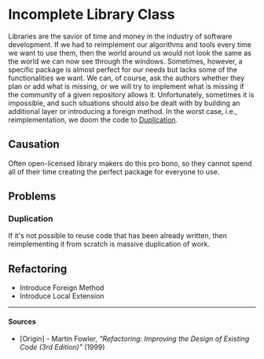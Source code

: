 # Incomplete Library Class

Libraries are the savior of time and money in the industry of software
development. If we had to reimplement our algorithms and tools every time we
want to use them, then the world around us would not look the same as the world
we can now see through the windows. Sometimes, however, a specific package is
almost perfect for our needs but lacks some of the functionalities we want. We
can, of course, ask the authors whether they plan or add what is missing, or we
will try to implement what is missing if the community of a given repository
allows it. Unfortunately, sometimes it is impossible, and such situations
should also be dealt with by building an additional layer or introducing a
foreign method. In the worst case, i.e., reimplementation, we doom the code to
[Duplication](Duplicated%20Code.md).

## Causation

Often open-licensed library makers do this pro bono, so they cannot spend all of
their time creating the perfect package for everyone to use.

## Problems

### Duplication

If it's not possible to reuse code that has been already written, then
reimplementing it from scratch is massive duplication of work.

## Refactoring

- Introduce Foreign Method
- Introduce Local Extension

---

#### Sources

- [Origin] - Martin Fowler, _"Refactoring: Improving the Design of Existing Code (3rd Edition)"_ (1999)
